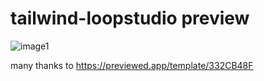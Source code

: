 # tailwind-loopstudio preview



![image1](https://user-images.githubusercontent.com/103680253/200570006-b2dc1aed-c5d8-4332-a250-c2c9cd3735dc.png)


many thanks to https://previewed.app/template/332CB48F
